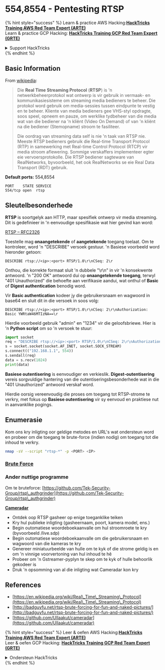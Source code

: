 # 554,8554 - Pentesting RTSP

{% hint style="success" %}
Learn & practice AWS Hacking:<img src="/.gitbook/assets/arte.png" alt="" data-size="line">[**HackTricks Training AWS Red Team Expert (ARTE)**](https://training.hacktricks.xyz/courses/arte)<img src="/.gitbook/assets/arte.png" alt="" data-size="line">\
Learn & practice GCP Hacking: <img src="/.gitbook/assets/grte.png" alt="" data-size="line">[**HackTricks Training GCP Red Team Expert (GRTE)**<img src="/.gitbook/assets/grte.png" alt="" data-size="line">](https://training.hacktricks.xyz/courses/grte)

<details>

<summary>Support HackTricks</summary>

* Check the [**subscription plans**](https://github.com/sponsors/carlospolop)!
* **Join the** 💬 [**Discord group**](https://discord.gg/hRep4RUj7f) or the [**telegram group**](https://t.me/peass) or **follow** us on **Twitter** 🐦 [**@hacktricks\_live**](https://twitter.com/hacktricks\_live)**.**
* **Share hacking tricks by submitting PRs to the** [**HackTricks**](https://github.com/carlospolop/hacktricks) and [**HackTricks Cloud**](https://github.com/carlospolop/hacktricks-cloud) github repos.

</details>
{% endhint %}

## Basic Information

From [wikipedia](https://en.wikipedia.org/wiki/Real\_Time\_Streaming\_Protocol):

> Die **Real Time Streaming Protocol** (**RTSP**) is 'n netwerkbeheerprotokol wat ontwerp is vir gebruik in vermaak- en kommunikasiesisteme om streaming media bedieners te beheer. Die protokol word gebruik om media-sessies tussen eindpunte te vestig en te beheer. Kliente van media bedieners gee VHS-styl opdragte, soos speel, opneem en pauze, om werklike tydbeheer van die media wat van die bediener na 'n kliënt (Video On Demand) of van 'n kliënt na die bediener (Stemopname) stroom te fasiliteer.
>
> Die oordrag van streaming data self is nie 'n taak van RTSP nie. Meeste RTSP bedieners gebruik die Real-time Transport Protocol (RTP) in samewerking met Real-time Control Protocol (RTCP) vir media stroom aflewering. Sommige verskaffers implementeer egter eie vervoersprotokolle. Die RTSP bediener sagteware van RealNetworks, byvoorbeeld, het ook RealNetworks se eie Real Data Transport (RDT) gebruik.

**Default ports:** 554,8554
```
PORT    STATE SERVICE
554/tcp open  rtsp
```
## Sleutelbesonderhede

**RTSP** is soortgelyk aan HTTP, maar spesifiek ontwerp vir media streaming. Dit is gedefinieer in 'n eenvoudige spesifikasie wat hier gevind kan word:

[RTSP – RFC2326](https://tools.ietf.org/html/rfc2326)

Toestelle mag **onaangetekende** of **aangetekende** toegang toelaat. Om te kontroleer, word 'n "DESCRIBE" versoek gestuur. 'n Basiese voorbeeld word hieronder getoon:

`DESCRIBE rtsp://<ip>:<port> RTSP/1.0\r\nCSeq: 2\r`

Onthou, die korrekte formaat sluit 'n dubbele "\r\n" in vir 'n konsekwente antwoord. 'n "200 OK" antwoord dui op **onaangetekende toegang**, terwyl "401 Unauthorized" die behoefte aan verifikasie aandui, wat onthul of **Basic** of **Digest authentication** benodig word.

Vir **Basic authentication** kodeer jy die gebruikersnaam en wagwoord in base64 en sluit dit in die versoek in soos volg:

`DESCRIBE rtsp://<ip>:<port> RTSP/1.0\r\nCSeq: 2\r\nAuthorization: Basic YWRtaW46MTIzNA==\r`

Hierdie voorbeeld gebruik "admin" en "1234" vir die geloofsbriewe. Hier is 'n **Python script** om so 'n versoek te stuur:
```python
import socket
req = "DESCRIBE rtsp://<ip>:<port> RTSP/1.0\r\nCSeq: 2\r\nAuthorization: Basic YWRtaW46MTIzNA==\r\n\r\n"
s = socket.socket(socket.AF_INET, socket.SOCK_STREAM)
s.connect(("192.168.1.1", 554))
s.sendall(req)
data = s.recv(1024)
print(data)
```
**Basiese outentisering** is eenvoudiger en verkieslik. **Digest-outentisering** vereis sorgvuldige hantering van die outentiseringsbesonderhede wat in die "401 Unauthorized" antwoord verskaf word.

Hierdie oorsig vereenvoudig die proses om toegang tot RTSP-strome te verkry, met fokus op **Basiese outentisering** vir sy eenvoud en praktiese nut in aanvanklike pogings.

## Enumerasie

Kom ons kry inligting oor geldige metodes en URL's wat ondersteun word en probeer om die toegang te brute-force (indien nodig) om toegang tot die inhoud te verkry.
```bash
nmap -sV --script "rtsp-*" -p <PORT> <IP>
```
### [Brute Force](../generic-methodologies-and-resources/brute-force.md#rtsp)

### **Ander nuttige programme**

Om te bruteforce: [https://github.com/Tek-Security-Group/rtsp\_authgrinder](https://github.com/Tek-Security-Group/rtsp\_authgrinder)

[**Cameradar**](https://github.com/Ullaakut/cameradar)

* Ontdek oop RTSP gasheer op enige toeganklike teiken
* Kry hul publieke inligting (gasheernaam, poort, kamera model, ens.)
* Begin outomatiese woordeboekaanvalle om hul stroomroete te kry (byvoorbeeld /live.sdp)
* Begin outomatiese woordeboekaanvalle om die gebruikersnaam en wagwoord van die kameras te kry
* Genereer miniatuurbeelde van hulle om te kyk of die strome geldig is en om 'n vinnige voorvertoning van hul inhoud te hê
* Probeer om 'n Gstreamer-pyplyn te skep om te kyk of hulle behoorlik gekodeer is
* Druk 'n opsomming van al die inligting wat Cameradar kon kry

## References

* [https://en.wikipedia.org/wiki/Real\_Time\_Streaming\_Protocol](https://en.wikipedia.org/wiki/Real\_Time\_Streaming\_Protocol)
* [http://badguyfu.net/rtsp-brute-forcing-for-fun-and-naked-pictures/](http://badguyfu.net/rtsp-brute-forcing-for-fun-and-naked-pictures/)
* [https://github.com/Ullaakut/cameradar](https://github.com/Ullaakut/cameradar)

{% hint style="success" %}
Leer & oefen AWS Hacking:<img src="/.gitbook/assets/arte.png" alt="" data-size="line">[**HackTricks Training AWS Red Team Expert (ARTE)**](https://training.hacktricks.xyz/courses/arte)<img src="/.gitbook/assets/arte.png" alt="" data-size="line">\
Leer & oefen GCP Hacking: <img src="/.gitbook/assets/grte.png" alt="" data-size="line">[**HackTricks Training GCP Red Team Expert (GRTE)**<img src="/.gitbook/assets/grte.png" alt="" data-size="line">](https://training.hacktricks.xyz/courses/grte)

<details>

<summary>Ondersteun HackTricks</summary>

* Kyk na die [**subskripsie planne**](https://github.com/sponsors/carlospolop)!
* **Sluit aan by die** 💬 [**Discord groep**](https://discord.gg/hRep4RUj7f) of die [**telegram groep**](https://t.me/peass) of **volg** ons op **Twitter** 🐦 [**@hacktricks\_live**](https://twitter.com/hacktricks\_live)**.**
* **Deel hacking truuks deur PRs in te dien na die** [**HackTricks**](https://github.com/carlospolop/hacktricks) en [**HackTricks Cloud**](https://github.com/carlospolop/hacktricks-cloud) github repos.

</details>
{% endhint %}
